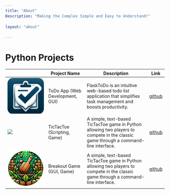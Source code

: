 ```yaml
---
title: "About"
Description: "Making the Complex Simple and Easy to Understand!"

layout: "about"

---
```



# Python Projects

<table>
    <thead>
        <tr>
            <th></th>
            <th>Project Name</th>
            <th>Description</th>
            <th>Link</th>
        </tr>
    </thead>
    <tbody>
         <tr>
            <td><img class="customEntitityAlbum" style="background-color:transparent" src="todo-icon.webp"/></td>
            <td> ToDo App (Web Development, GUI)</td>
            <td>FlaskToDo is an intuitive web-based todo list application that simplifies task management and boosts productivity.</td>
            <td><a target="_blank" href="https://github.com/emrecengdev/ToDoList-Python-Flask">github</a></td>
        </tr>
         <tr>
            <td><img class="customEntitityAlbum" style="background-color:transparent" src="tictactoe.webp"/></td>
            <td>TicTacToe (Scripting, Game)</td>
            <td>A simple, text-based TicTacToe game in Python allowing two players to compete in the classic game through a command-line interface.</td>
            <td><a target="_blank" href="https://github.com/emrecengdev/TicTacToe-python">github</a></td>
        </tr>
           <tr>
            <td><img class="customEntitityAlbum" style="background-color:transparent" src="breakout.webp"/></td>
            <td>Breakout Game (GUI, Game)</td>
            <td>A simple, text-based TicTacToe game in Python allowing two players to compete in the classic game through a command-line interface.</td>
            <td><a target="_blank" href="https://github.com/emrecengdev/TicTacToe-python">github</a></td>
        </tr>
    </tbody>
</table>